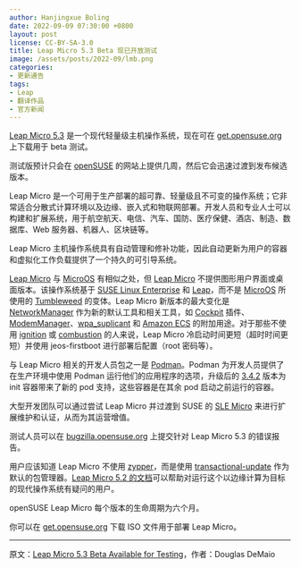 ```yaml
---
author: Hanjingxue Boling
date: 2022-09-09 07:30:00 +0800
layout: post
license: CC-BY-SA-3.0
title: Leap Micro 5.3 Beta 现已开放测试
image: /assets/posts/2022-09/lmb.png
categories:
- 更新通告
tags:
- Leap
- 翻译作品
- 官方新闻
---
```


[Leap Micro 5.3](https://code.opensuse.org/leap/features/roadmap/Micro%205.2) 是一个现代轻量级主机操作系统，现在可在 [get.opensuse.org](https://get.opensuse.org/) 上下载用于 beta 测试。

测试版预计只会在 [openSUSE](https://www.opensuse.org/) 的网站上提供几周，然后它会迅速过渡到发布候选版本。

Leap Micro 是一个可用于生产部署的超可靠、轻量级且不可变的操作系统；它非常适合分散式计算环境以及边缘、嵌入式和物联网部署。开发人员和专业人士可以构建和扩展系统，用于航空航天、电信、汽车、国防、医疗保健、酒店、制造、数据库、Web 服务器、机器人、区块链等。

Leap Micro 主机操作系统具有自动管理和修补功能，因此自动更新为用户的容器和虚拟化工作负载提供了一个持久的可引导系统。

[Leap Micro](https://get.opensuse.org/leapmicro/5.3/) 与 [MicroOS](https://get.opensuse.org/microos/) 有相似之处，但 [Leap Micro](https://get.opensuse.org/leapmicro/5.3/) 不提供图形用户界面或桌面版本。该操作系统基于 [SUSE Linux Enterprise](https://www.suse.com/products/server/) 和 [Leap](https://get.opensuse.org/leap)，而不是 [MicroOS](https://microos.opensuse.org/) 所使用的 [Tumbleweed](https://get.opensuse.org/tumbleweed/) 的变体。Leap Micro 新版本的最大变化是 [NetworkManager](https://networkmanager.dev/) 作为新的默认工具和相关工具，如 [Cockpit](https://cockpit-project.org/) 插件、[ModemManager](https://www.freedesktop.org/wiki/Software/ModemManager/)、[wpa_suplicant](https://w1.fi/wpa_supplicant/) 和 [Amazon ECS](https://aws.amazon.com/ecs/) 的附加用途。对于那些不使用 [ignition](https://en.opensuse.org/Portal:MicroOS/Ignition) 或 [combustion](https://en.opensuse.org/Portal:MicroOS/Combustion) 的人来说，Leap Micro 冷启动时间更短（超时时间更短）并使用 jeos-firstboot 进行部署后配置（root 密码等）。

与 Leap Micro 相关的开发人员包之一是 [Podman](https://github.com/containers/podman/blob/main/RELEASE_NOTES.md#342)。Podman 为开发人员提供了在生产环境中使用 Podman 运行他们的应用程序的选项，升级后的 [3.4.2](https://github.com/containers/podman/blob/main/RELEASE_NOTES.md#342) 版本为 init 容器带来了新的 pod 支持，这些容器是在其余 pod 启动之前运行的容器。

大型开发团队可以通过尝试 Leap Micro 并过渡到 SUSE 的 [SLE Micro](https://www.suse.com/download/sle-micro/) 来进行扩展维护和认证，从而为其运营增值。

测试人员可以在 [bugzilla.opensuse.org](https://bugzilla.opensuse.org/) 上提交针对 Leap Micro 5.3 的错误报告。

用户应该知道 Leap Micro 不使用 [zypper](https://en.opensuse.org/SDB:Zypper_usage)，而是使用 [transactional-update](https://opensuse.github.io/openSUSE-docs-revamped-temp/microos_getting_started/#transcational-update-default) 作为默认的包管理器。[Leap Micro 5.2 的文档](https://doc.opensuse.org/release-notes/x86_64/openSUSE/LeapMicro/5.2/)可以帮助对运行这个以边缘计算为目标的现代操作系统有疑问的用户。

openSUSE Leap Micro 每个版本的生命周期为六个月。

你可以在 [get.opensuse.org](https://get.opensuse.org/) 下载 ISO 文件用于部署 Leap Micro。

------

原文：[Leap Micro 5.3 Beta Available for Testing](https://news.opensuse.org/2022/09/09/leap-micro-beta-available-for-testing/)，作者：Douglas DeMaio